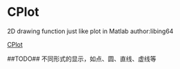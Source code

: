CPlot
=====
2D drawing function just like plot in Matlab
author:libing64

[CPlot](https://github.com/libing64/CPlot)

##TODO##
不同形式的显示，如点、圆、直线、虚线等

